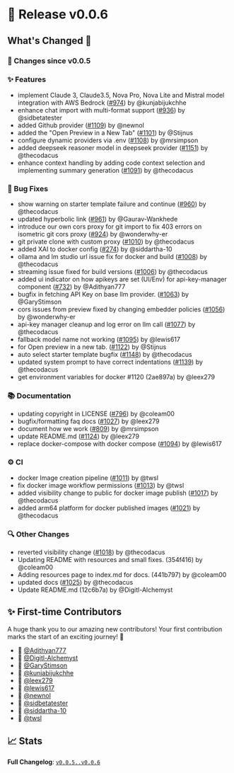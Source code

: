 # 🚀 Release v0.0.6

## What's Changed 🌟

### 🔄 Changes since v0.0.5

### ✨ Features

* implement Claude 3, Claude3.5, Nova Pro, Nova Lite and Mistral model integration with AWS Bedrock ([#974](https://github.com/octotask/octotask/pull/974)) by @kunjabijukchhe
* enhance chat import with multi-format support ([#936](https://github.com/octotask/octotask/pull/936)) by @sidbetatester
* added Github provider ([#1109](https://github.com/octotask/octotask/pull/1109)) by @newnol
* added the "Open Preview in a New Tab" ([#1101](https://github.com/octotask/octotask/pull/1101)) by @Stijnus
* configure dynamic providers via .env ([#1108](https://github.com/octotask/octotask/pull/1108)) by @mrsimpson
* added deepseek reasoner model in deepseek provider ([#1151](https://github.com/octotask/octotask/pull/1151)) by @thecodacus
* enhance context handling by adding code context selection and implementing summary generation ([#1091](https://github.com/octotask/octotask/pull/1091)) by @thecodacus


### 🐛 Bug Fixes

* show warning on starter template failure and continue ([#960](https://github.com/octotask/octotask/pull/960)) by @thecodacus
* updated hyperbolic link ([#961](https://github.com/octotask/octotask/pull/961)) by @Gaurav-Wankhede
* introduce our own cors proxy for git import to fix 403 errors on isometric git cors proxy ([#924](https://github.com/octotask/octotask/pull/924)) by @wonderwhy-er
* git private clone with custom proxy ([#1010](https://github.com/octotask/octotask/pull/1010)) by @thecodacus
* added XAI to docker config ([#274](https://github.com/octotask/octotask/pull/274)) by @siddartha-10
* ollama and lm studio url issue fix for docker and build ([#1008](https://github.com/octotask/octotask/pull/1008)) by @thecodacus
* streaming issue fixed for build versions ([#1006](https://github.com/octotask/octotask/pull/1006)) by @thecodacus
* added ui indicator on how apikeys are set (UI/Env)  for api-key-manager component ([#732](https://github.com/octotask/octotask/pull/732)) by @Adithyan777
* bugfix in fetching API Key on base llm provider. ([#1063](https://github.com/octotask/octotask/pull/1063)) by @GaryStimson
* cors issues from preview fixed by changing embedder policies ([#1056](https://github.com/octotask/octotask/pull/1056)) by @wonderwhy-er
* api-key manager cleanup and log error on llm call ([#1077](https://github.com/octotask/octotask/pull/1077)) by @thecodacus
* fallback model name not working ([#1095](https://github.com/octotask/octotask/pull/1095)) by @lewis617
* for Open preview in a new tab. ([#1122](https://github.com/octotask/octotask/pull/1122)) by @Stijnus
* auto select starter template bugfix ([#1148](https://github.com/octotask/octotask/pull/1148)) by @thecodacus
* updated system prompt to have correct indentations ([#1139](https://github.com/octotask/octotask/pull/1139)) by @thecodacus
* get environment variables for docker #1120 (2ae897a) by @leex279


### 📚 Documentation

* updating copyright in LICENSE ([#796](https://github.com/octotask/octotask/pull/796)) by @coleam00
* bugfix/formatting faq docs ([#1027](https://github.com/octotask/octotask/pull/1027)) by @leex279
* document how we work ([#809](https://github.com/octotask/octotask/pull/809)) by @mrsimpson
* update README.md ([#1124](https://github.com/octotask/octotask/pull/1124)) by @leex279
* replace docker-compose with docker compose ([#1094](https://github.com/octotask/octotask/pull/1094)) by @lewis617


### ⚙️ CI

* docker Image creation pipeline ([#1011](https://github.com/octotask/octotask/pull/1011)) by @twsl
* fix docker image workflow permissions ([#1013](https://github.com/octotask/octotask/pull/1013)) by @twsl
* added visibility change to public for docker image publish ([#1017](https://github.com/octotask/octotask/pull/1017)) by @thecodacus
* added arm64 platform for docker published images ([#1021](https://github.com/octotask/octotask/pull/1021)) by @thecodacus


### 🔍 Other Changes

* reverted visibility change ([#1018](https://github.com/octotask/octotask/pull/1018)) by @thecodacus
* Updating README with resources and small fixes. (354f416) by @coleam00
* Adding resources page to index.md for docs. (441b797) by @coleam00
* updated docs ([#1025](https://github.com/octotask/octotask/pull/1025)) by @thecodacus
* Update README.md (12c6b7a) by @Digitl-Alchemyst


## ✨ First-time Contributors

A huge thank you to our amazing new contributors! Your first contribution marks the start of an exciting journey! 🌟

* 🌟 [@Adithyan777](https://github.com/Adithyan777)
* 🌟 [@Digitl-Alchemyst](https://github.com/Digitl-Alchemyst)
* 🌟 [@GaryStimson](https://github.com/GaryStimson)
* 🌟 [@kunjabijukchhe](https://github.com/kunjabijukchhe)
* 🌟 [@leex279](https://github.com/leex279)
* 🌟 [@lewis617](https://github.com/lewis617)
* 🌟 [@newnol](https://github.com/newnol)
* 🌟 [@sidbetatester](https://github.com/sidbetatester)
* 🌟 [@siddartha-10](https://github.com/siddartha-10)
* 🌟 [@twsl](https://github.com/twsl)

## 📈 Stats

**Full Changelog**: [`v0.0.5..v0.0.6`](https://github.com/octotask/octotask/compare/v0.0.5...v0.0.6)

